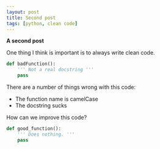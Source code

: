 ```yaml
---
layout: post
title: Second post
tags: [python, clean code]
---
```


**A second post**

One thing I think is important is to always write clean code.

```python
def badFunction():
    ''' Not a real docstring '''
    pass
```

There are a number of things wrong with this code:

* The function name is camelCase
* The docstring sucks

How can we improve this code?

```python
def good_function():
    ''' Does nothing. '''
    pass
```